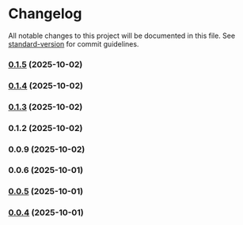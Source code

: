 # Changelog

All notable changes to this project will be documented in this file. See [standard-version](https://github.com/conventional-changelog/standard-version) for commit guidelines.

### [0.1.5](https://github.com/involvex/auto-vue/compare/v0.1.4...v0.1.5) (2025-10-02)

### [0.1.4](https://github.com/involvex/auto-vue/compare/v0.1.3...v0.1.4) (2025-10-02)

### [0.1.3](https://github.com/involvex/auto-vue/compare/v0.1.2...v0.1.3) (2025-10-02)

### 0.1.2 (2025-10-02)

### 0.0.9 (2025-10-02)

### 0.0.6 (2025-10-01)

### [0.0.5](https://github.com/involvex/auto-vue/compare/v0.0.4...v0.0.5) (2025-10-01)

### [0.0.4](https://github.com/involvex/auto-vue/compare/v0.0.3...v0.0.4) (2025-10-01)
